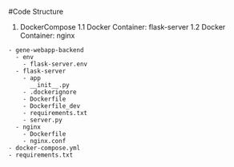 #Code Structure 

1. DockerCompose
  1.1 Docker Container: flask-server
  1.2 Docker Container: nginx

```
- gene-webapp-backend
  - env
    - flask-server.env
  - flask-server
    - app
      __init__.py
    - .dockerignore
    - Dockerfile
    - Dockerfile_dev
    - requirements.txt
    - server.py
  - nginx
    - Dockerfile
    - nginx.conf
- docker-compose.yml
- requirements.txt
 ```
